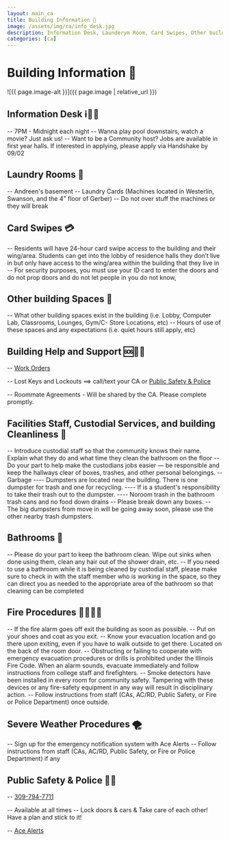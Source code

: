 ```yaml
---
layout: main_ca
title: Building Information 🏢
image: /assets/img/ca/info_desk.jpg
description: Information Desk, Launderym Room, Card Swipes, Other building spaces, Building Help and Support, Facilities Staff, Custodial Services, and Building Cleanliness, Bathrooms, Fire Procedures, Severe Weather Procedures, Public Safety & Police
categories: [ca]
---
```


# Building Information 🏢

![{{ page.image-alt }}]({{ page.image | relative_url }})

## Information Desk ℹ💁‍♂️

-- 7PM - Midnight each night
-- Wanna play pool downstairs, watch a movie? Just ask us!
-- Want to be a Community host? Jobs are available in first year halls. If interested in applying, please apply via Handshake by 09/02

## Laundry Rooms 🧺

-- Andreen's basement
-- Laundry Cards (Machines located in Westerlin, Swanson, and the 4" floor of Gerber)
-- Do not over stuff the machines or they will break

## Card Swipes 💳

-- Residents will have 24-hour card swipe access to the building and their wing/area. Students can get into the
lobby of residence halls they don’t live in but only have access to the wing/area within the building that they
live in
-- For security purposes, you must use your ID card to enter the doors and do not prop doors and do not let
people in you do not know,

## Other building Spaces 🏦

-- What other building spaces exist in the building (i.e. Lobby, Computer Lab, Classrooms, Lounges, Gym/C-
Store Locations, etc)
-- Hours of use of these spaces and any expectations (i.e. quiet hours still apply, etc)

## Building Help and Support 🆘💁‍♀️

-- <a href="https://augustana.edu/about-us/offices/facilities/work-orders" class="link hover-underline-animation" target="_blank">Work Orders</a>

-- Lost Keys and Lockouts ==> call/text your CA or <a class="link hover-underline-animation" href="tel:+12097947711" target="_blank">Public Safety & Police</a>

-- Roommate Agreements - Will be shared by the CA. Please complete promptly.

## Facilities Staff, Custodial Services, and building Cleanliness 🧹

-- Introduce custodial staff so that the community knows their name. Explain what they do and what time they
clean the bathroom on the floor
-- Do your part to help make the custodians jobs easier — be responsible and keep the hallways clear of boxes,
trashes, and other personal belongings.
-- Garbage
---- Dumpsters are located near the building. There is one dumpster for trash and one for recycling.
---- If is a student's responsibility to take their trash out to the dumpster.
---- Noroom trash in the bathroom trash cans and no food down drains
-- Please break down any boxes.
-- The big dumpsters from move in will be going away soon, please use the other nearby trash dumpsters.

## Bathrooms 🚻

-- Please do your part to keep the bathroom clean. Wipe out sinks when done using them, clean any hair out
of the shower drain, etc.
-- If you need to use a bathroom while it is being cleaned by custodial staff, please make sure to check in with
the staff member who is working in the space, so they can direct you as needed to the appropriate area of
the bathroom so that cleaning can be completed

## Fire Procedures 🚒🧯👩‍🚒

-- If the fire alarm goes off exit the building as soon as possible.
-- Put on your shoes and coat as you exit.
-- Know your evacuation location and go there upon exiting, even if you have to walk outside to get there. Located on the back of the room door.
-- Obstructing or failing to cooperate with emergency evacuation procedures or drills is prohibited under the
Illinois Fire Code. When an alarm sounds, evacuate immediately and follow instructions from college staff
and firefighters.
-- Smoke detectors have been installed in every room for community safety. Tampering with these devices or
any fire-safety equipment in any way will result in disciplinary action.
-- Follow instructions from staff (CAs, AC/RD, Public Safety, or Fire or Police Department) once outside.

## Severe Weather Procedures 🌪

-- Sign up for the emergency notification system with Ace Alerts
-- Follow instructions from staff (CAs, AC/RD, Public Safety, or Fire or Police Department) if any

## Public Safety & Police 🚓🚨

-- <a class="link hover-underline-animation" href="tel:+12097947711" target="_blank">309-794-7711</a>

-- Available at all times
-- Lock doors & cars & Take care of each other! Have a plan and stick to it!

-- <a class="link hover-underline-animation" href="http://www.augustana.edu/e2campus/" target="_blank">Ace Alerts</a>

